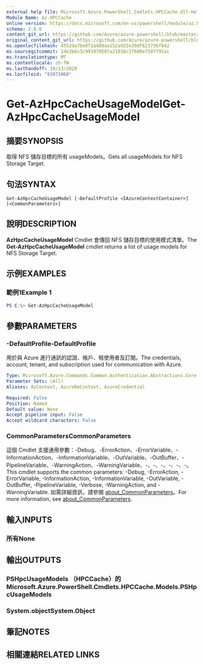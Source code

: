 ```yaml
---
external help file: Microsoft.Azure.PowerShell.Cmdlets.HPCCache.dll-Help.xml
Module Name: Az.HPCCache
online version: https://docs.microsoft.com/en-us/powershell/module/az.hpccache/get-azhpccacheusagemodels
schema: 2.0.0
content_git_url: https://github.com/Azure/azure-powershell/blob/master/src/HPCCache/HPCCache/help/Get-AzHpcCacheUsageModel.md
original_content_git_url: https://github.com/Azure/azure-powershell/blob/master/src/HPCCache/HPCCache/help/Get-AzHpcCacheUsageModel.md
ms.openlocfilehash: 4552de7be0f2a489aa152a922e39df623736f842
ms.sourcegitcommit: 1de2b6c3c99197958fa2101bc37680e7507f91ac
ms.translationtype: MT
ms.contentlocale: zh-TW
ms.lasthandoff: 10/13/2020
ms.locfileid: "93971060"
---
```

# <span data-ttu-id="da3d7-101">Get-AzHpcCacheUsageModel</span><span class="sxs-lookup"><span data-stu-id="da3d7-101">Get-AzHpcCacheUsageModel</span></span>

## <span data-ttu-id="da3d7-102">摘要</span><span class="sxs-lookup"><span data-stu-id="da3d7-102">SYNOPSIS</span></span>
<span data-ttu-id="da3d7-103">取得 NFS 儲存目標的所有 usageModels。</span><span class="sxs-lookup"><span data-stu-id="da3d7-103">Gets all usageModels for NFS Storage Target.</span></span>

## <span data-ttu-id="da3d7-104">句法</span><span class="sxs-lookup"><span data-stu-id="da3d7-104">SYNTAX</span></span>

```
Get-AzHpcCacheUsageModel [-DefaultProfile <IAzureContextContainer>] [<CommonParameters>]
```

## <span data-ttu-id="da3d7-105">說明</span><span class="sxs-lookup"><span data-stu-id="da3d7-105">DESCRIPTION</span></span>
<span data-ttu-id="da3d7-106">**AzHpcCacheUsageModel** Cmdlet 會傳回 NFS 儲存目標的使用模式清單。</span><span class="sxs-lookup"><span data-stu-id="da3d7-106">The **Get-AzHpcCacheUsageModel** cmdlet returns a list of usage models for NFS Storage Target.</span></span>

## <span data-ttu-id="da3d7-107">示例</span><span class="sxs-lookup"><span data-stu-id="da3d7-107">EXAMPLES</span></span>

### <span data-ttu-id="da3d7-108">範例1</span><span class="sxs-lookup"><span data-stu-id="da3d7-108">Example 1</span></span>
```powershell
PS C:\> Get-AzHpcCacheUsageModel
```

## <span data-ttu-id="da3d7-109">參數</span><span class="sxs-lookup"><span data-stu-id="da3d7-109">PARAMETERS</span></span>

### <span data-ttu-id="da3d7-110">-DefaultProfile</span><span class="sxs-lookup"><span data-stu-id="da3d7-110">-DefaultProfile</span></span>
<span data-ttu-id="da3d7-111">用於與 Azure 進行通訊的認證、帳戶、租使用者及訂閱。</span><span class="sxs-lookup"><span data-stu-id="da3d7-111">The credentials, account, tenant, and subscription used for communication with Azure.</span></span>

```yaml
Type: Microsoft.Azure.Commands.Common.Authentication.Abstractions.Core.IAzureContextContainer
Parameter Sets: (All)
Aliases: AzContext, AzureRmContext, AzureCredential

Required: False
Position: Named
Default value: None
Accept pipeline input: False
Accept wildcard characters: False
```

### <span data-ttu-id="da3d7-112">CommonParameters</span><span class="sxs-lookup"><span data-stu-id="da3d7-112">CommonParameters</span></span>
<span data-ttu-id="da3d7-113">這個 Cmdlet 支援通用參數：-Debug、-ErrorAction、-ErrorVariable、-InformationAction、-InformationVariable、-OutVariable、-OutBuffer、-PipelineVariable、-WarningAction、-WarningVariable、-、-、-、-、-、-。</span><span class="sxs-lookup"><span data-stu-id="da3d7-113">This cmdlet supports the common parameters: -Debug, -ErrorAction, -ErrorVariable, -InformationAction, -InformationVariable, -OutVariable, -OutBuffer, -PipelineVariable, -Verbose, -WarningAction, and -WarningVariable.</span></span> <span data-ttu-id="da3d7-114">如需詳細資訊，請參閱 [about_CommonParameters](http://go.microsoft.com/fwlink/?LinkID=113216)。</span><span class="sxs-lookup"><span data-stu-id="da3d7-114">For more information, see [about_CommonParameters](http://go.microsoft.com/fwlink/?LinkID=113216).</span></span>

## <span data-ttu-id="da3d7-115">輸入</span><span class="sxs-lookup"><span data-stu-id="da3d7-115">INPUTS</span></span>

### <span data-ttu-id="da3d7-116">所有</span><span class="sxs-lookup"><span data-stu-id="da3d7-116">None</span></span>

## <span data-ttu-id="da3d7-117">輸出</span><span class="sxs-lookup"><span data-stu-id="da3d7-117">OUTPUTS</span></span>

### <span data-ttu-id="da3d7-118">PSHpcUsageModels （HPCCache）的</span><span class="sxs-lookup"><span data-stu-id="da3d7-118">Microsoft.Azure.PowerShell.Cmdlets.HPCCache.Models.PSHpcUsageModels</span></span>

### <span data-ttu-id="da3d7-119">System.object</span><span class="sxs-lookup"><span data-stu-id="da3d7-119">System.Object</span></span>
## <span data-ttu-id="da3d7-120">筆記</span><span class="sxs-lookup"><span data-stu-id="da3d7-120">NOTES</span></span>

## <span data-ttu-id="da3d7-121">相關連結</span><span class="sxs-lookup"><span data-stu-id="da3d7-121">RELATED LINKS</span></span>
